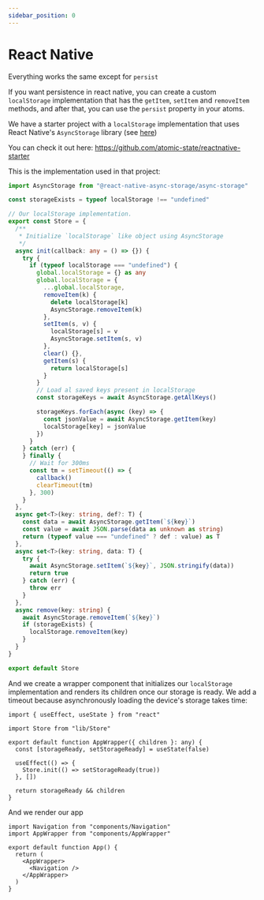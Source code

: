 ```yaml
---
sidebar_position: 0
---
```


# React Native

Everything works the same except for `persist`

If you want persistence in react native, you can create a custom `localStorage` implementation that has the `getItem`, `setItem` and `removeItem` methods, and after that, you can use the `persist` property in your atoms.

We have a starter project with a `localStorage` implementation that uses React Native's `AsyncStorage` library (see [here](https://react-native-async-storage.github.io/async-storage/))

You can check it out here: https://github.com/atomic-state/reactnative-starter

This is the implementation used in that project:

```ts
import AsyncStorage from "@react-native-async-storage/async-storage"

const storageExists = typeof localStorage !== "undefined"

// Our localStorage implementation.
export const Store = {
  /**
   * Initialize `localStorage` like object using AsyncStorage
   */
  async init(callback: any = () => {}) {
    try {
      if (typeof localStorage === "undefined") {
        global.localStorage = {} as any
        global.localStorage = {
          ...global.localStorage,
          removeItem(k) {
            delete localStorage[k]
            AsyncStorage.removeItem(k)
          },
          setItem(s, v) {
            localStorage[s] = v
            AsyncStorage.setItem(s, v)
          },
          clear() {},
          getItem(s) {
            return localStorage[s]
          }
        }
        // Load al saved keys present in localStorage
        const storageKeys = await AsyncStorage.getAllKeys()

        storageKeys.forEach(async (key) => {
          const jsonValue = await AsyncStorage.getItem(key)
          localStorage[key] = jsonValue
        })
      }
    } catch (err) {
    } finally {
      // Wait for 300ms
      const tm = setTimeout(() => {
        callback()
        clearTimeout(tm)
      }, 300)
    }
  },
  async get<T>(key: string, def?: T) {
    const data = await AsyncStorage.getItem(`${key}`)
    const value = await JSON.parse(data as unknown as string)
    return (typeof value === "undefined" ? def : value) as T
  },
  async set<T>(key: string, data: T) {
    try {
      await AsyncStorage.setItem(`${key}`, JSON.stringify(data))
      return true
    } catch (err) {
      throw err
    }
  },
  async remove(key: string) {
    await AsyncStorage.removeItem(`${key}`)
    if (storageExists) {
      localStorage.removeItem(key)
    }
  }
}

export default Store
```


And we create a wrapper component that initializes our `localStorage` implementation and renders its children once our storage is ready. We add a timeout because asynchronously loading the device's storage takes time:

```tsx
import { useEffect, useState } from "react"

import Store from "lib/Store"

export default function AppWrapper({ children }: any) {
  const [storageReady, setStorageReady] = useState(false)

  useEffect(() => {
    Store.init(() => setStorageReady(true))
  }, [])

  return storageReady && children
}
```


And we render our app

```tsx
import Navigation from "components/Navigation"
import AppWrapper from "components/AppWrapper"

export default function App() {
  return (
    <AppWrapper>
      <Navigation />
    </AppWrapper>
  )
}
```